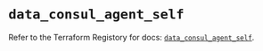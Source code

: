 # `data_consul_agent_self`

Refer to the Terraform Registory for docs: [`data_consul_agent_self`](https://registry.terraform.io/providers/hashicorp/consul/2.20.0/docs/data-sources/agent_self).
